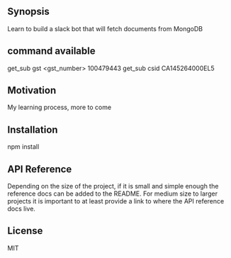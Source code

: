 ## Synopsis

Learn to build a slack bot that will fetch documents from MongoDB

## command available

get_sub gst <gst_number> 100479443
get_sub csid <csid> CA145264000EL5


## Motivation

My learning process, more to come

## Installation

npm install

## API Reference

Depending on the size of the project, if it is small and simple enough the reference docs can be added to the README. For medium size to larger projects it is important to at least provide a link to where the API reference docs live.


## License

MIT

